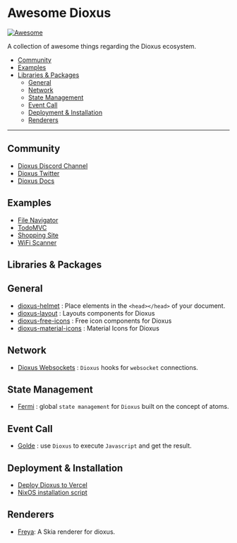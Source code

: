 # **Awesome Dioxus**
 
[![Awesome](https://cdn.rawgit.com/sindresorhus/awesome/d7305f38d29fed78fa85652e3a63e154dd8e8829/media/badge.svg)](https://github.com/sindresorhus/awesome)

A collection of awesome things regarding the Dioxus ecosystem.

- [Community](#community)
- [Examples](#examples)
- [Libraries & Packages](#libraries--packages)
  - [General](#general)
  - [Network](#network)
  - [State Management](#state-management)
  - [Event Call](#event-call)
  - [Deployment & Installation](#deployment--installation)
  - [Renderers](#renderers)

---

## Community

- [Dioxus Discord Channel](https://discord.gg/XgGxMSkvUM)
- [Dioxus Twitter](https://twitter.com/dioxuslabs)
- [Dioxus Docs](https://docs.rs/dioxus)

## Examples

- [File Navigator](https://github.com/DioxusLabs/example-projects/tree/master/file-explorer)
- [TodoMVC](https://github.com/DioxusLabs/example-projects/tree/master/todomvc)
- [Shopping Site](https://github.com/DioxusLabs/example-projects/tree/master/ecommerce-site)
- [WiFi Scanner](https://github.com/DioxusLabs/example-projects/tree/master/wifi-scanner)

## Libraries & Packages

## General

- [dioxus-helmet](https://github.com/saicu/dioxus-helmet) : Place elements in the `<head></head>` of your document.
- [dioxus-layout](https://gitlab.com/MAlrusayni/dioxus-layout) : Layouts components for Dioxus
- [dioxus-free-icons](https://github.com/nissy-dev/dioxus-free-icons) : Free icon components for Dioxus
- [dioxus-material-icons](https://github.com/lennartkloock/dioxus-material-icons) : Material Icons for Dioxus

## Network

- [Dioxus Websockets](https://crates.io/crates/dioxus-websocket-hooks) : `Dioxus` hooks for `websocket` connections.

## State Management

- [Fermi](https://dioxuslabs.com/guide/state/fermi.html) : global `state management` for `Dioxus` built on the concept of atoms.

## Event Call

- [Golde](https://github.com/mrxiaozhuox/golde) : use `Dioxus` to execute `Javascript` and get the result. 

## Deployment & Installation

- [Deploy Dioxus to Vercel](https://github.com/lucifer1004/dioxus-vercel-demo)
- [NixOS installation script](https://gist.github.com/FruitieX/73afe3eb15da45e0e05d5c9cf5d318fc)

## Renderers

- [Freya](https://github.com/marc2332/freya): A Skia renderer for dioxus.
